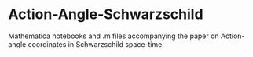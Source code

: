 # Action-Angle-Schwarzschild
Mathematica notebooks and .m files accompanying the paper on Action-angle coordinates in Schwarzschild space-time.
